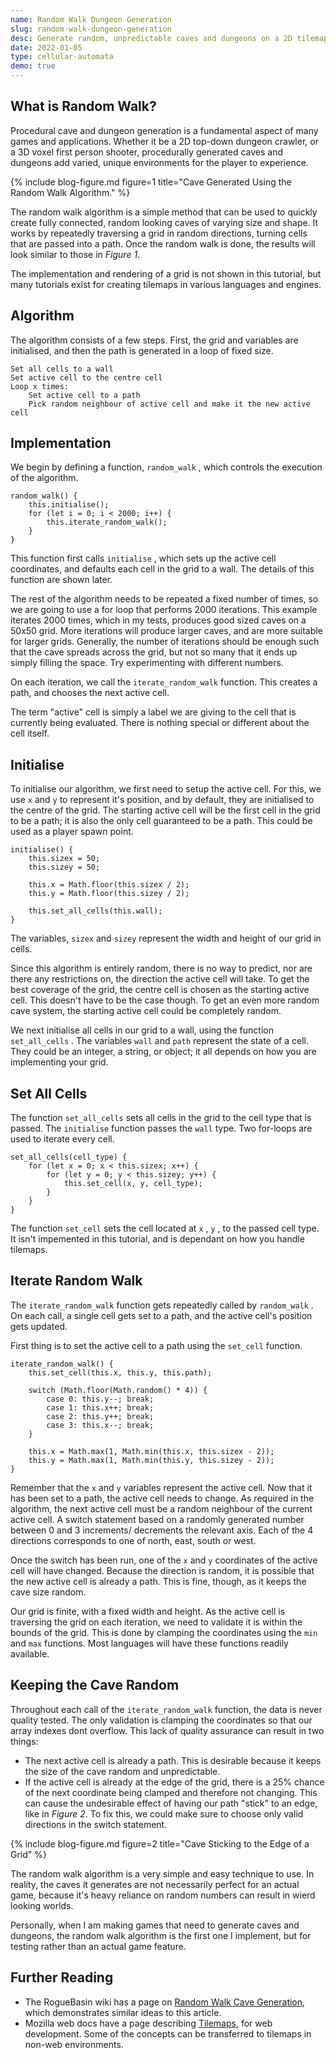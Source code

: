 ```yaml
---
name: Random Walk Dungeon Generation
slug: random-walk-dungeon-generation
desc: Generate random, unpredictable caves and dungeons on a 2D tilemap using the random walk algorithm.
date: 2022-01-05
type: cellular-automata
demo: true
---
```


## What is Random Walk?

Procedural cave and dungeon generation is a fundamental aspect of many games and applications. Whether it be a 2D top-down dungeon crawler, or a 3D voxel first person shooter, procedurally generated caves and dungeons add varied, unique environments for the player to experience.

{% include blog-figure.md figure=1 title="Cave Generated Using the Random Walk Algorithm." %}

The random walk algorithm is a simple method that can be used to quickly create fully connected, random looking caves of varying size and shape. It works by repeatedly traversing a grid in random directions, turning cells that are passed into a path. Once the random walk is done, the results will look similar to those in *Figure 1*.

<tip>The implementation and rendering of a grid is not shown in this tutorial, but many tutorials exist for creating tilemaps in various languages and engines.</tip>

## Algorithm

The algorithm consists of a few steps. First, the grid and variables are initialised, and then the path is generated in a loop of fixed size.

    Set all cells to a wall
    Set active cell to the centre cell
    Loop x times:
        Set active cell to a path
        Pick random neighbour of active cell and make it the new active cell

## Implementation

We begin by defining a function, `random_walk` , which controls the execution of the algorithm.

    random_walk() {
        this.initialise();
        for (let i = 0; i < 2000; i++) {
            this.iterate_random_walk();
        }
    }

This function first calls `initialise` , which sets up the active cell coordinates, and defaults each cell in the grid to a wall. The details of this function are shown later.

The rest of the algorithm needs to be repeated a fixed number of times, so we are going to use a for loop that performs 2000 iterations. This example iterates 2000 times, which in my tests, produces good sized caves on a 50x50 grid. More iterations will produce larger caves, and are more suitable for larger grids. Generally, the number of iterations should be enough such that the cave spreads across the grid, but not so many that it ends up simply filling the space. Try experimenting with different numbers.

On each iteration, we call the `iterate_random_walk` function. This creates a path, and chooses the next active cell.

<tip>The term "active" cell is simply a label we are giving to the cell that is currently being evaluated. There is nothing special or different about the cell itself.</tip>

## Initialise

To initialise our algorithm, we first need to setup the active cell. For this, we use `x` and `y` to represent it's position, and by default, they are initialised to the centre of the grid. The starting active cell will be the first cell in the grid to be a path; it is also the only cell guaranteed to be a path. This could be used as a player spawn point.

    initialise() {
        this.sizex = 50;
        this.sizey = 50;

        this.x = Math.floor(this.sizex / 2);
        this.y = Math.floor(this.sizey / 2);

        this.set_all_cells(this.wall);
    }

The variables, `sizex` and `sizey` represent the width and height of our grid in cells.

Since this algorithm is entirely random, there is no way to predict, nor are there any restrictions on, the direction the active cell will take. To get the best coverage of the grid, the centre cell is chosen as the starting active cell. This doesn't have to be the case though. To get an even more random cave system, the starting active cell could be completely random.

We next initialise all cells in our grid to a wall, using the function `set_all_cells` . The variables `wall` and `path` represent the state of a cell. They could be an integer, a string, or object; it all depends on how you are implementing your grid.

## Set All Cells

The function `set_all_cells` sets all cells in the grid to the cell type that is passed. The `initialise` function passes the `wall` type. Two for-loops are used to iterate every cell.

    set_all_cells(cell_type) {
        for (let x = 0; x < this.sizex; x++) {
            for (let y = 0; y < this.sizey; y++) {
                this.set_cell(x, y, cell_type);
            }
        }
    }

The function `set_cell` sets the cell located at `x` , `y` , to the passed cell type. It isn't impemented in this tutorial, and is dependant on how you handle tilemaps.

## Iterate Random Walk

The `iterate_random_walk` function gets repeatedly called by `random_walk` . On each call, a single cell gets set to a path, and the active cell's position gets updated.

First thing is to set the active cell to a path using the `set_cell` function.

    iterate_random_walk() {
        this.set_cell(this.x, this.y, this.path);

        switch (Math.floor(Math.random() * 4)) {
            case 0: this.y--; break;
            case 1: this.x++; break;
            case 2: this.y++; break;
            case 3: this.x--; break;
        }

        this.x = Math.max(1, Math.min(this.x, this.sizex - 2));
        this.y = Math.max(1, Math.min(this.y, this.sizey - 2));
    }

Remember that the `x` and `y` variables represent the active cell. Now that it has been set to a path, the active cell needs to change. As required in the algorithm, the next active cell must be a random neighbour of the current active cell. A switch statement based on a randomly generated number between 0 and 3 increments/ decrements the relevant axis. Each of the 4 directions corresponds to one of north, east, south or west.

Once the switch has been run, one of the `x` and `y` coordinates of the active cell will have changed. Because the direction is random, it is possible that the new active cell is already a path. This is fine, though, as it keeps the cave size random.

Our grid is finite, with a fixed width and height. As the active cell is traversing the grid on each iteration, we need to validate it is within the bounds of the grid. This is done by clamping the coordinates using the `min` and `max` functions. Most languages will have these functions readily available.

## Keeping the Cave Random

Throughout each call of the `iterate_random_walk` function, the data is never quality tested. The only validation is clamping the coordinates so that our array indexes dont overflow. This lack of quality assurance can result in two things:

* The next active cell is already a path. This is desirable because it keeps the size of the cave random and unpredictable.
* If the active cell is already at the edge of the grid, there is a 25% chance of the next coordinate being clamped and therefore not changing. This can cause the undesirable effect of having our path "stick" to an edge, like in *Figure 2*. To fix this, we could make sure to choose only valid directions in the switch statement.

{% include blog-figure.md figure=2 title="Cave Sticking to the Edge of a Grid" %}


The random walk algorithm is a very simple and easy technique to use. In reality, the caves it generates are not necessarily perfect for an actual game, because it's heavy reliance on random numbers can result in wierd looking worlds.

Personally, when I am making games that need to generate caves and dungeons, the random walk algorithm is the first one I implement, but for testing rather than an actual game feature.

## Further Reading

* The RogueBasin wiki has a page on [Random Walk Cave Generation](http://www.roguebasin.com/index.php?title=Random_Walk_Cave_Generation), which demonstrates similar ideas to this article.
* Mozilla web docs have a page describing [Tilemaps](https://developer.mozilla.org/en-US/docs/Games/Techniques/Tilemaps), for web development. Some of the concepts can be transferred to tilemaps in non-web environments.
